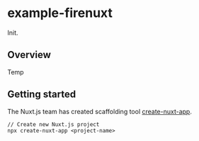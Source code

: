 # example-firenuxt
Init.

## Overview
Temp

## Getting started
The Nuxt.js team has created scaffolding tool [create-nuxt-app](https://github.com/nuxt/create-nuxt-app).
```
// Create new Nuxt.js project
npx create-nuxt-app <project-name>
```
